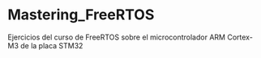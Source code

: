 # Mastering_FreeRTOS
Ejercicios del curso de FreeRTOS sobre el microcontrolador ARM Cortex-M3 de la placa STM32
